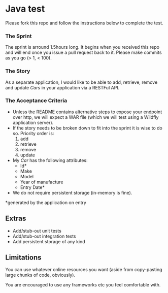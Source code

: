 Java test
=========

Please fork this repo and follow the instructions below to complete the test.

### The Sprint

The sprint is arround 1.5hours long. It begins when you received this repo and will end once you issue a pull request back to it. Please make commits as you go (> 1, < 100). 

### The Story

As a separate application, I would like to be able to add, retrieve, remove and update *Cars* in your application via a RESTFul API.

### The Acceptance Criteria

- Unless the README contains alternative steps to expose your endpoint over http, we will expect a WAR file (which we will test using a Wildfly application server).
- If the story needs to be broken down to fit into the sprint it is wise to do so. 
  Priority order is:
  1. add
  2. retrieve 
  3. remove
  4. update
- My *Car* has the following attributes:
  - Id*
  - Make
  - Model
  - Year of manufacture
  - Entry Date*
- We do not require persistent storage (in-memory is fine).

*generated by the application on entry

## Extras
- Add/stub-out unit tests
- Add/stub-out integration tests
- Add persistent storage of any kind

## Limitations

You can use whatever online resources you want (aside from copy-pasting large chunks of code, obviously).

You are encouraged to use any frameworks etc you feel comfortable with.



